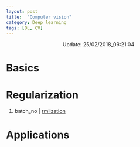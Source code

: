 ```yaml
---
layout: post
title:  "Computer vision"
category: Deep learning
tags: [DL, CV]
---
```


<center> Update: 25/02/2018_09:21:04</center>

  	
  	
  	
# Basics  	
  	
# Regularization  	
1. batch_no | [rmlization](https://rawgit.com/elbayadm/PaperNotes/master/vision/batch_normlization.md.html)
  	
# Applications  	
